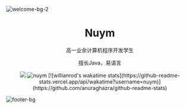 ![welcome-bg-2](https://user-images.githubusercontent.com/50290580/124369381-11ed1800-dc74-11eb-90a9-2ff2073c3b97.jpg)

<h1 align="center">Nuym</h1>

<p align="center">高一业余计算机程序开发学生</p>
<p align="center">擅长Java，易语言</p>

<a href="https://github.com/nuym">
</a>

<p align="center">
  <img src="https://github-readme-stats.vercel.app/api?username=nuym&show_icons=true&theme=white" />
  <img src="https://github-readme-stats.vercel.app/api/top-langs/?username=nuym&theme=light&layout=compact&hide=ruby&langs_count=8&card_width=300&hide_border=true" alt="nuym" />
  [![willianrod's wakatime stats](https://github-readme-stats.vercel.app/api/wakatime?username=nuym)](https://github.com/anuraghazra/github-readme-stats)
</p>

![footer-bg](https://user-images.githubusercontent.com/50290580/124369382-144f7200-dc74-11eb-807a-f10a7a502dd9.jpg)
